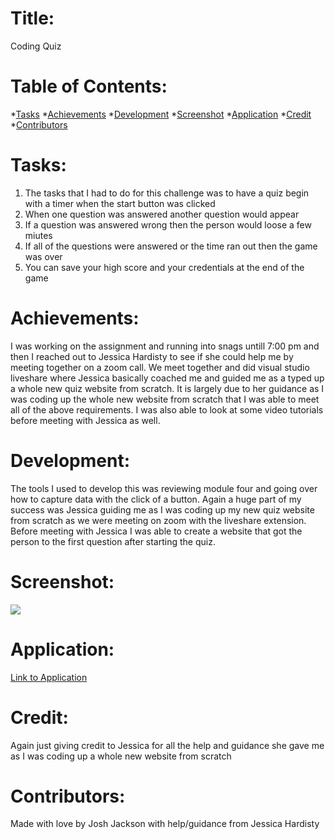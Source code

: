 # Title:
Coding Quiz

# Table of Contents:
*[Tasks](#tasks)
*[Achievements](#achievements)
*[Development](#development)
*[Screenshot](#screenshot)
*[Application](#application)
*[Credit](#credit)
*[Contributors](#contributors)

# Tasks:
1. The tasks that I had to do for this challenge was to have a quiz begin with a timer when the start button was clicked
2. When one question was answered another question would appear
3. If a question was answered wrong then the person would loose a few miutes
4. If all of the questions were answered or the time ran out then the game was over
5. You can save your high score and your credentials at the end of the game

# Achievements:
I was working on the assignment and running into snags untill 7:00 pm and then I reached out to Jessica Hardisty to see if she could help me by meeting together on a zoom call. We meet together and did visual studio liveshare where Jessica basically coached me and guided me as a typed up a whole new quiz website from scratch. It is largely due to her guidance as I was coding up the whole new website from scratch that I was able to meet all of the above requirements. I was also able to look at some video tutorials before meeting with Jessica as well. 

# Development:
The tools I used to develop this was reviewing module four and going over how to capture data with the click of a button. Again a huge part of my success was Jessica guiding me as I was coding up my new quiz website from scratch as we were meeting on zoom with the liveshare extension. Before meeting with Jessica I was able to create a website that got the person to the first question after starting the quiz.

# Screenshot: 
<img src="/assests/images/2021-10-10(1).png"></img>

# Application: 
<a href="https://joker282855.github.io/quiz-challenge/">Link to Application</a>

# Credit:
Again just giving credit to Jessica for all the help and guidance she gave me as I was coding up a whole new website from scratch

# Contributors: 
Made with love by Josh Jackson with help/guidance from Jessica Hardisty

